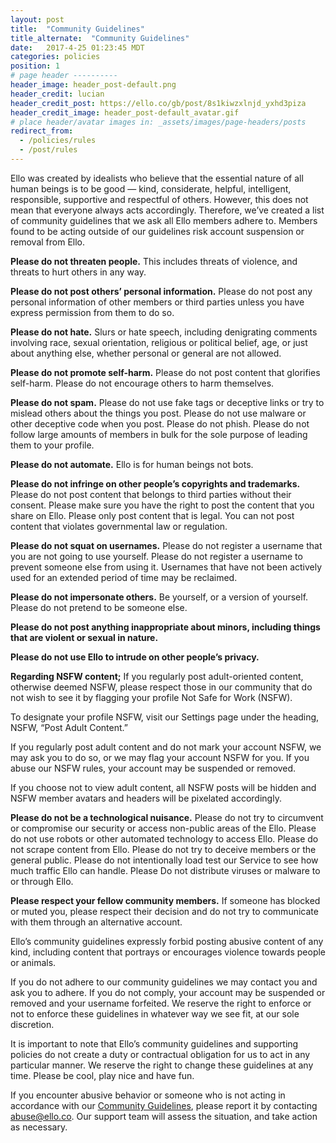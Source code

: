 ```yaml
---
layout: post
title:  "Community Guidelines"
title_alternate:  "Community Guidelines"
date:   2017-4-25 01:23:45 MDT
categories: policies
position: 1
# page header ----------
header_image: header_post-default.png
header_credit: lucian
header_credit_post: https://ello.co/gb/post/8s1kiwzxlnjd_yxhd3piza
header_credit_image: header_post-default_avatar.gif
# place header/avatar images in: _assets/images/page-headers/posts
redirect_from:
  - /policies/rules
  - /post/rules
---
```


Ello was created by idealists who believe that the essential nature of all human beings is to be good — kind, considerate, helpful, intelligent, responsible, supportive and respectful of others. However, this does not mean that everyone always acts accordingly. Therefore, we’ve created a list of community guidelines that we ask all Ello members adhere to. Members found to be acting outside of our guidelines risk account suspension or removal from Ello.

**Please do not threaten people.**
This includes threats of violence, and threats to hurt others in any way.

**Please do not post others’ personal information.**
Please do not post any personal information of other members or third parties unless you have express permission from them to do so.

**Please do not hate.**
Slurs or hate speech, including denigrating comments involving race, sexual orientation, religious or political belief, age, or just about anything else, whether personal or general are not allowed.

**Please do not promote self-harm.**
Please do not post content that glorifies self-harm. Please do not encourage others to harm themselves.

**Please do not spam.**
Please do not use fake tags or deceptive links or try to mislead others about the things you post. Please do not use malware or other deceptive code when you post. Please do not phish. Please do not follow large amounts of members in bulk for the sole purpose of leading them to your profile.

**Please do not automate.**
Ello is for human beings not bots.

**Please do not infringe on other people’s copyrights and trademarks.**
Please do not post content that belongs to third parties without their consent. Please make sure you have the right to post the content that you share on Ello. Please only post content that is legal. You can not post content that violates governmental law or regulation.

**Please do not squat on usernames.**
Please do not register a username that you are not going to use yourself. Please do not register a username to prevent someone else from using it. Usernames that have not been actively used for an extended period of time may  be reclaimed.

**Please do not impersonate others.**
Be yourself, or a version of yourself. Please do not pretend to be someone else.

**Please do not post anything inappropriate about minors, including things that are violent or sexual in nature.**

**Please do not use Ello to intrude on other people’s privacy.**

**Regarding NSFW content;**
If you regularly post adult-oriented content, otherwise deemed NSFW, please respect those in our community that do not wish to see it by flagging your profile Not Safe for Work (NSFW).

To designate your profile NSFW, visit our Settings page under the heading, NSFW, “Post Adult Content.”

If you regularly post adult content and do not mark your account NSFW, we may ask you to do so, or we may flag your account NSFW for you. If you abuse our NSFW rules, your account may be suspended or removed.

If you choose not to view adult content, all NSFW posts will be hidden and NSFW member avatars and headers will be pixelated accordingly.

**Please do not be a technological nuisance.**
Please do not try to circumvent or compromise our security or access non-public areas of the Ello. Please do not use robots or other automated technology to access Ello. Please do not scrape content from Ello. Please do not try to deceive members or the general public. Please do not  intentionally load test our Service to see how much traffic Ello can handle. Please Do not distribute viruses or malware to or through Ello.

**Please respect your fellow community members.**
If someone has blocked or muted you, please respect their decision and do not try to communicate with them through an alternative account.

Ello’s community guidelines expressly forbid posting abusive content of any kind, including content that portrays or encourages violence towards people or animals.

If you do not adhere to our community guidelines we may contact you and ask you to adhere.
If you do not comply, your account may be suspended or removed and your username forfeited. We reserve the right to enforce or not to enforce these guidelines in whatever way we see fit, at our sole discretion.

It is important to note that Ello’s community guidelines and supporting policies do not create a duty or contractual obligation for us to act in any particular manner. We reserve the right to change these guidelines at any time. Please be cool, play nice and have fun.

If you encounter abusive behavior or someone who is not acting in accordance with our [Community Guidelines](/wtf/policies/community-guidelines/), please report it by contacting abuse@ello.co. Our support team will assess the situation, and take action as necessary.
